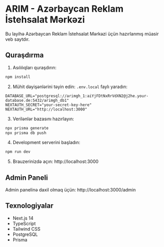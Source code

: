 # ARIM - Azərbaycan Reklam İstehsalat Mərkəzi

Bu layihə Azərbaycan Reklam İstehsalat Mərkəzi üçün hazırlanmış müasir veb saytdır.

## Quraşdırma

1. Asılılıqları quraşdırın:
```bash
npm install
```

2. Mühit dəyişənlərini təyin edin:
`.env.local` faylı yaradın:
```
DATABASE_URL="postgresql://arimgh_1:aiYjFDtNxRrVdXN2@j2he.your-database.de:5432/arimgh_db1"
NEXTAUTH_SECRET="your-secret-key-here"
NEXTAUTH_URL="http://localhost:3000"
```

3. Verilənlər bazasını hazırlayın:
```bash
npx prisma generate
npx prisma db push
```

4. Development serverini başladın:
```bash
npm run dev
```

5. Brauzerinizdə açın: http://localhost:3000

## Admin Paneli

Admin panelinə daxil olmaq üçün: http://localhost:3000/admin

## Texnologiyalar

- Next.js 14
- TypeScript
- Tailwind CSS
- PostgreSQL
- Prisma

